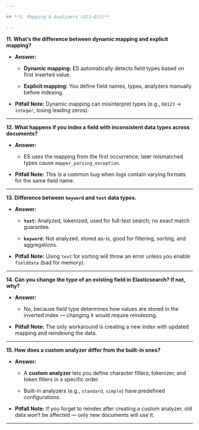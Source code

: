 ```yaml
---

## **3. Mapping & Analyzers (Q11–Q15)**

---
```


**11. What’s the difference between dynamic mapping and explicit mapping?**

- **Answer:**
    
    - **Dynamic mapping:** ES automatically detects field types based on first inserted value.
        
    - **Explicit mapping:** You define field names, types, analyzers manually before indexing.
        
- **Pitfall Note:** Dynamic mapping can misinterpret types (e.g., `00123` → `integer`, losing leading zeros).
    

---

**12. What happens if you index a field with inconsistent data types across documents?**

- **Answer:**
    
    - ES uses the mapping from the first occurrence; later mismatched types cause `mapper_parsing_exception`.
        
- **Pitfall Note:** This is a common bug when logs contain varying formats for the same field name.
    

---

**13. Difference between `keyword` and `text` data types.**

- **Answer:**
    
    - **`text`:** Analyzed, tokenized, used for full-text search; no exact match guarantee.
        
    - **`keyword`:** Not analyzed, stored as-is, good for filtering, sorting, and aggregations.
        
- **Pitfall Note:** Using `text` for sorting will throw an error unless you enable `fielddata` (bad for memory).
    

---

**14. Can you change the type of an existing field in Elasticsearch? If not, why?**

- **Answer:**
    
    - No, because field type determines how values are stored in the inverted index — changing it would require reindexing.
        
- **Pitfall Note:** The only workaround is creating a new index with updated mapping and reindexing the data.
    

---

**15. How does a custom analyzer differ from the built-in ones?**

- **Answer:**
    
    - A **custom analyzer** lets you define character filters, tokenizer, and token filters in a specific order.
        
    - Built-in analyzers (e.g., `standard`, `simple`) have predefined configurations.
        
- **Pitfall Note:** If you forget to reindex after creating a custom analyzer, old data won’t be affected — only new documents will use it.
    

---